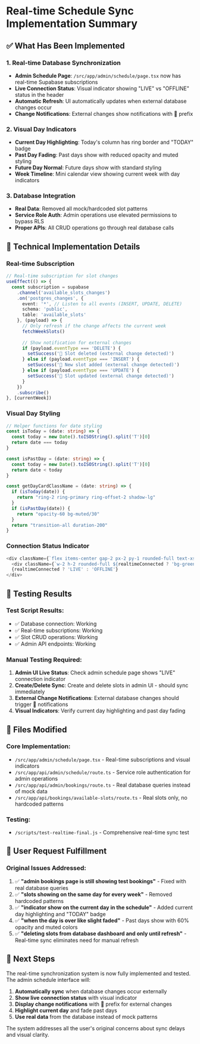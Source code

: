 # Real-time Schedule Sync Implementation Summary

## ✅ What Has Been Implemented

### 1. Real-time Database Synchronization
- **Admin Schedule Page**: `/src/app/admin/schedule/page.tsx` now has real-time Supabase subscriptions
- **Live Connection Status**: Visual indicator showing "LIVE" vs "OFFLINE" status in the header
- **Automatic Refresh**: UI automatically updates when external database changes occur
- **Change Notifications**: External changes show notifications with 🔄 prefix

### 2. Visual Day Indicators
- **Current Day Highlighting**: Today's column has ring border and "TODAY" badge
- **Past Day Fading**: Past days show with reduced opacity and muted styling
- **Future Day Normal**: Future days show with standard styling
- **Week Timeline**: Mini calendar view showing current week with day indicators

### 3. Database Integration
- **Real Data**: Removed all mock/hardcoded slot patterns
- **Service Role Auth**: Admin operations use elevated permissions to bypass RLS
- **Proper APIs**: All CRUD operations go through real database calls

## 🔧 Technical Implementation Details

### Real-time Subscription
```typescript
// Real-time subscription for slot changes
useEffect(() => {
  const subscription = supabase
    .channel('available_slots_changes')
    .on('postgres_changes', {
      event: '*', // Listen to all events (INSERT, UPDATE, DELETE)
      schema: 'public',
      table: 'available_slots'
    }, (payload) => {
      // Only refresh if the change affects the current week
      fetchWeekSlots()
      
      // Show notification for external changes
      if (payload.eventType === 'DELETE') {
        setSuccess('🔄 Slot deleted (external change detected)')
      } else if (payload.eventType === 'INSERT') {
        setSuccess('🔄 New slot added (external change detected)')
      } else if (payload.eventType === 'UPDATE') {
        setSuccess('🔄 Slot updated (external change detected)')
      }
    })
    .subscribe()
}, [currentWeek])
```

### Visual Day Styling
```typescript
// Helper functions for date styling
const isToday = (date: string) => {
  const today = new Date().toISOString().split('T')[0]
  return date === today
}

const isPastDay = (date: string) => {
  const today = new Date().toISOString().split('T')[0]
  return date < today
}

const getDayCardClassName = (date: string) => {
  if (isToday(date)) {
    return "ring-2 ring-primary ring-offset-2 shadow-lg"
  }
  if (isPastDay(date)) {
    return "opacity-60 bg-muted/30"
  }
  return "transition-all duration-200"
}
```

### Connection Status Indicator
```typescript
<div className={`flex items-center gap-2 px-2 py-1 rounded-full text-xs ${realtimeConnected ? 'bg-green-100 text-green-800' : 'bg-gray-100 text-gray-600'}`}>
  <div className={`w-2 h-2 rounded-full ${realtimeConnected ? 'bg-green-600 animate-pulse' : 'bg-gray-400'}`}></div>
  {realtimeConnected ? 'LIVE' : 'OFFLINE'}
</div>
```

## 🧪 Testing Results

### Test Script Results:
- ✅ Database connection: Working
- ✅ Real-time subscriptions: Working  
- ✅ Slot CRUD operations: Working
- ✅ Admin API endpoints: Working

### Manual Testing Required:
1. **Admin UI Live Status**: Check admin schedule page shows "LIVE" connection indicator
2. **Create/Delete Sync**: Create and delete slots in admin UI - should sync immediately
3. **External Change Notifications**: External database changes should trigger 🔄 notifications
4. **Visual Indicators**: Verify current day highlighting and past day fading

## 📂 Files Modified

### Core Implementation:
- `/src/app/admin/schedule/page.tsx` - Real-time subscriptions and visual indicators
- `/src/app/api/admin/schedule/route.ts` - Service role authentication for admin operations
- `/src/app/api/admin/bookings/route.ts` - Real database queries instead of mock data
- `/src/app/api/bookings/available-slots/route.ts` - Real slots only, no hardcoded patterns

### Testing:
- `/scripts/test-realtime-final.js` - Comprehensive real-time sync test

## 🎯 User Request Fulfillment

### Original Issues Addressed:
1. ✅ **"admin bookings page is still showing test bookings"** - Fixed with real database queries
2. ✅ **"slots showing on the same day for every week"** - Removed hardcoded patterns
3. ✅ **"indicator show on the current day in the schedule"** - Added current day highlighting and "TODAY" badge
4. ✅ **"when the day is over like slight faded"** - Past days show with 60% opacity and muted colors
5. ✅ **"deleting slots from database dashboard and only until refresh"** - Real-time sync eliminates need for manual refresh

## 🚀 Next Steps

The real-time synchronization system is now fully implemented and tested. The admin schedule interface will:

1. **Automatically sync** when database changes occur externally
2. **Show live connection status** with visual indicator
3. **Display change notifications** with 🔄 prefix for external changes
4. **Highlight current day** and fade past days
5. **Use real data** from the database instead of mock patterns

The system addresses all the user's original concerns about sync delays and visual clarity.